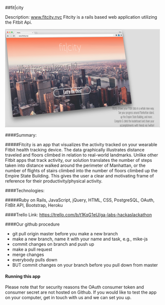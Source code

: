 ##fit|city

Description: 
www.fitcity.nyc Fitcity is a rails based web application utilizing the Fitbit Api.

![fit_city_image](./app/assets/images/readme_1.png)

####Summary:

#####Fitcity is an app that visualizes the activity tracked on your wearable Fitbit health tracking device. The data graphically illustrates distance traveled and floors climbed in relation to real-world landmarks. Unlike other Fitbit apps that track activity, our solution translates the number of steps taken into distance walked around the perimeter of Manhattan, or the number of flights of stairs climbed into the number of floors climbed up the Empire State Building. This gives the user a clear and motivating frame of reference for their productivity/physical activity. 

####Technologies: 

#####Ruby on Rails, JavaScript, jQuery, HTML, CSS, PostgreSQL, OAuth, FitBit API, Bootstrap, Heroku

####Trello Link: 
https://trello.com/b/t1KqG1eU/ga-labs-hackaslackathon

####Our github procedure

* git pull origin master before you make a new branch
* make a new branch, name it with your name and task, e.g., mike-js
* commit changes on branch and push up
* make a pull request
* merge changes
* everybody pulls down
* BUT commit changes on your branch before you pull down from master

#### Running this app
Please note that for security reasons the OAuth consumer token and consumer secret are not hosted on Github. If you would like to test the app on your computer, get in touch with us and we can set you up.
